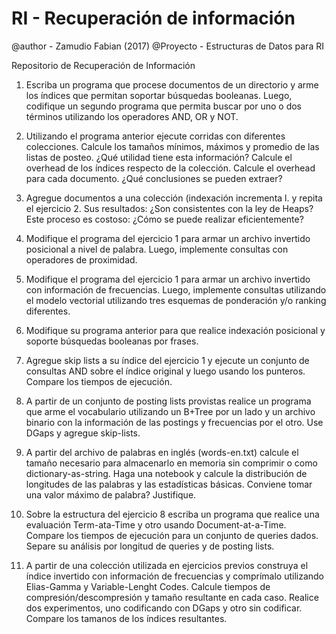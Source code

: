 # RI - Recuperación de información

@author - Zamudio Fabian (2017)
@Proyecto - Estructuras de Datos para RI

Repositorio de Recuperación de Información



1.  Escriba un programa que procese documentos de un directorio y arme los índices que
permitan soportar búsquedas booleanas. Luego, codifique un segundo programa que
permita buscar por uno o dos términos utilizando los operadores AND, OR y NOT.

2.  Utilizando el programa anterior ejecute corridas con diferentes colecciones. Calcule los
tamaños mínimos, máximos y promedio de las listas de posteo. ¿Qué utilidad tiene esta
información? Calcule el overhead de los índices respecto de la colección. Calcule el
overhead para cada documento. ¿Qué conclusiones se pueden extraer?

3.  Agregue documentos a una colección (indexación incrementa
l.  y repita el ejercicio 2. Sus
resultados: ¿Son consistentes con la ley de Heaps? Este proceso es costoso: ¿Cómo se
puede realizar eficientemente?

4.  Modifique el programa del ejercicio 1 para armar un archivo invertido posicional a nivel de
palabra. Luego, implemente consultas con operadores de proximidad.

5.  Modifique el programa del ejercicio 1 para armar un archivo invertido con información de
frecuencias. Luego, implemente consultas utilizando el modelo vectorial utilizando tres
esquemas de ponderación y/o ranking diferentes.

6.  Modifique su programa anterior para que realice indexación posicional y soporte búsquedas
booleanas por frases.

7.  Agregue skip lists a su índice del ejercicio 1 y ejecute un conjunto de consultas AND sobre
el índice original y luego usando los punteros. Compare los tiempos de ejecución.

8.  A partir de un conjunto de posting lists provistas realice un programa que arme el
vocabulario utilizando un B+Tree por un lado y un archivo binario con la información de las
postings y frecuencias por el otro. Use DGaps y agregue skip-lists.

9.  A partir del archivo de palabras en inglés (words-en.txt)  calcule el tamaño necesario
para almacenarlo en memoria sin comprimir o como dictionary-as-string. Haga una
notebook y calcule la distribución de longitudes de las palabras y las estadísticas básicas.
Conviene tomar una valor máximo de palabra? Justifique.

10. Sobre la estructura del ejercicio 8 escriba un programa que realice una evaluación Term-ata-Time
y otro usando Document-at-a-Time. Compare los tiempos de ejecución para un
conjunto de queries dados. Separe su análisis por longitud de queries y de posting lists.

11. A partir de una colección utilizada en ejercicios previos construya el índice invertido con
información de frecuencias y comprímalo utilizando Elias-Gamma y Variable-Lenght Codes.
Calcule tiempos de compresión/descompresión y tamaño resultante en cada caso. Realice
dos experimentos, uno codificando con DGaps y otro sin codificar. Compare los tamanos de
los índices resultantes.